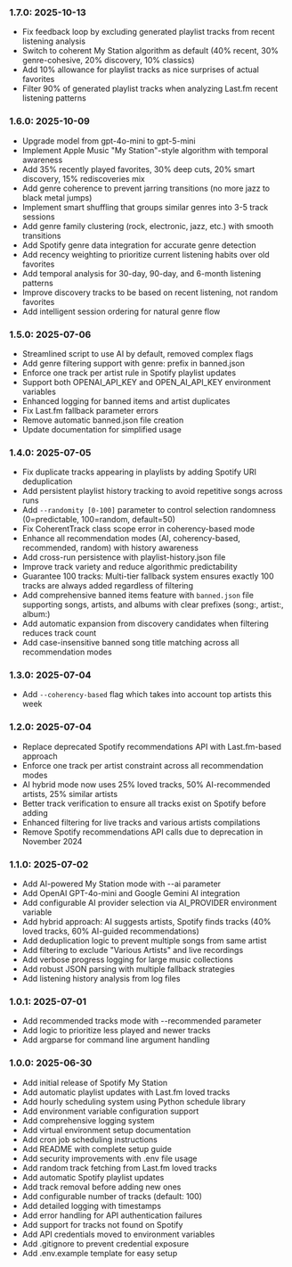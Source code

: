 ### 1.7.0: 2025-10-13

* Fix feedback loop by excluding generated playlist tracks from recent listening analysis
* Switch to coherent My Station algorithm as default (40% recent, 30% genre-cohesive, 20% discovery, 10% classics)
* Add 10% allowance for playlist tracks as nice surprises of actual favorites
* Filter 90% of generated playlist tracks when analyzing Last.fm recent listening patterns

### 1.6.0: 2025-10-09

* Upgrade model from gpt-4o-mini to gpt-5-mini
* Implement Apple Music "My Station"-style algorithm with temporal awareness
* Add 35% recently played favorites, 30% deep cuts, 20% smart discovery, 15% rediscoveries mix
* Add genre coherence to prevent jarring transitions (no more jazz to black metal jumps)
* Implement smart shuffling that groups similar genres into 3-5 track sessions
* Add genre family clustering (rock, electronic, jazz, etc.) with smooth transitions
* Add Spotify genre data integration for accurate genre detection
* Add recency weighting to prioritize current listening habits over old favorites
* Add temporal analysis for 30-day, 90-day, and 6-month listening patterns
* Improve discovery tracks to be based on recent listening, not random favorites
* Add intelligent session ordering for natural genre flow

### 1.5.0: 2025-07-06

* Streamlined script to use AI by default, removed complex flags
* Add genre filtering support with genre: prefix in banned.json 
* Enforce one track per artist rule in Spotify playlist updates
* Support both OPENAI_API_KEY and OPEN_AI_API_KEY environment variables
* Enhanced logging for banned items and artist duplicates
* Fix Last.fm fallback parameter errors
* Remove automatic banned.json file creation
* Update documentation for simplified usage

### 1.4.0: 2025-07-05

* Fix duplicate tracks appearing in playlists by adding Spotify URI deduplication
* Add persistent playlist history tracking to avoid repetitive songs across runs
* Add `--randomity [0-100]` parameter to control selection randomness (0=predictable, 100=random, default=50)
* Fix CoherentTrack class scope error in coherency-based mode
* Enhance all recommendation modes (AI, coherency-based, recommended, random) with history awareness
* Add cross-run persistence with playlist-history.json file
* Improve track variety and reduce algorithmic predictability
* Guarantee 100 tracks: Multi-tier fallback system ensures exactly 100 tracks are always added regardless of filtering
* Add comprehensive banned items feature with `banned.json` file supporting songs, artists, and albums with clear prefixes (song:, artist:, album:)
* Add automatic expansion from discovery candidates when filtering reduces track count
* Add case-insensitive banned song title matching across all recommendation modes

### 1.3.0: 2025-07-04

* Add `--coherency-based` flag which takes into account top artists this week

### 1.2.0: 2025-07-04

* Replace deprecated Spotify recommendations API with Last.fm-based approach
* Enforce one track per artist constraint across all recommendation modes
* AI hybrid mode now uses 25% loved tracks, 50% AI-recommended artists, 25% similar artists
* Better track verification to ensure all tracks exist on Spotify before adding
* Enhanced filtering for live tracks and various artists compilations
* Remove Spotify recommendations API calls due to deprecation in November 2024

### 1.1.0: 2025-07-02

* Add AI-powered My Station mode with --ai parameter
* Add OpenAI GPT-4o-mini and Google Gemini AI integration
* Add configurable AI provider selection via AI_PROVIDER environment variable
* Add hybrid approach: AI suggests artists, Spotify finds tracks (40% loved tracks, 60% AI-guided recommendations)
* Add deduplication logic to prevent multiple songs from same artist
* Add filtering to exclude "Various Artists" and live recordings
* Add verbose progress logging for large music collections
* Add robust JSON parsing with multiple fallback strategies
* Add listening history analysis from log files

### 1.0.1: 2025-07-01

* Add recommended tracks mode with --recommended parameter
* Add logic to prioritize less played and newer tracks
* Add argparse for command line argument handling

### 1.0.0: 2025-06-30

* Add initial release of Spotify My Station
* Add automatic playlist updates with Last.fm loved tracks
* Add hourly scheduling system using Python schedule library
* Add environment variable configuration support
* Add comprehensive logging system
* Add virtual environment setup documentation
* Add cron job scheduling instructions
* Add README with complete setup guide
* Add security improvements with .env file usage
* Add random track fetching from Last.fm loved tracks
* Add automatic Spotify playlist updates
* Add track removal before adding new ones
* Add configurable number of tracks (default: 100)
* Add detailed logging with timestamps
* Add error handling for API authentication failures
* Add support for tracks not found on Spotify
* Add API credentials moved to environment variables
* Add .gitignore to prevent credential exposure
* Add .env.example template for easy setup
